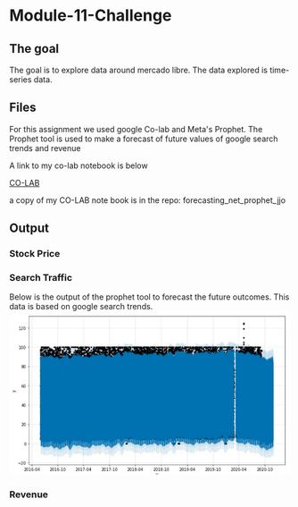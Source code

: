 # Module-11-Challenge

## The goal

The goal is to explore data around mercado libre. The data explored is time-series data.  

## Files

For this assignment we used google Co-lab and Meta's Prophet. The Prophet tool is used to make a forecast of future values of google search trends and revenue

A link to my co-lab notebook is below

[CO-LAB](https://colab.research.google.com/drive/1BpBDlLLlFBmMaxKciEcCtP_xteeWdQI0?usp=sharing)

a copy of my CO-LAB note book is in the repo: forecasting_net_prophet_jjo

## Output

### Stock Price

### Search Traffic



Below is the output of the prophet tool to forecast the future outcomes. This data is based on google search trends.
    ![prophet](/Images/prophet.jpg)
    
### Revenue 
    



